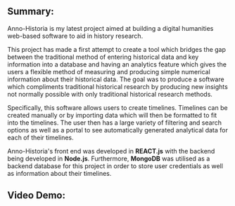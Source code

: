 ## Summary:
Anno-Historia is my latest project aimed at building a digital humanities web-based software to aid in history research.

This project has made a first attempt to create a tool which bridges the gap between the traditional
method of entering historical data and key information into a database and having an analytics
feature which gives the users a flexible method of measuring and producing simple numerical
information about their historical data. The goal was to produce a software which compliments
traditional historical research by producing new insights not normally possible with only traditional
historical research methods.

Specifically, this software allows users to create timelines. Timelines can be created manually or by importing data which will then be formatted to fit into the timelines.
The user then has a large variety of filtering and search options as well as a portal to see automatically generated analytical data for each of their timelines.

Anno-Historia's front end was developed in **REACT.js** with the backend being developed in **Node.js**. Furthermore, **MongoDB** was utilised as a backend database for this project
in order to store user credentials as well as information about their timelines.

## Video Demo:
